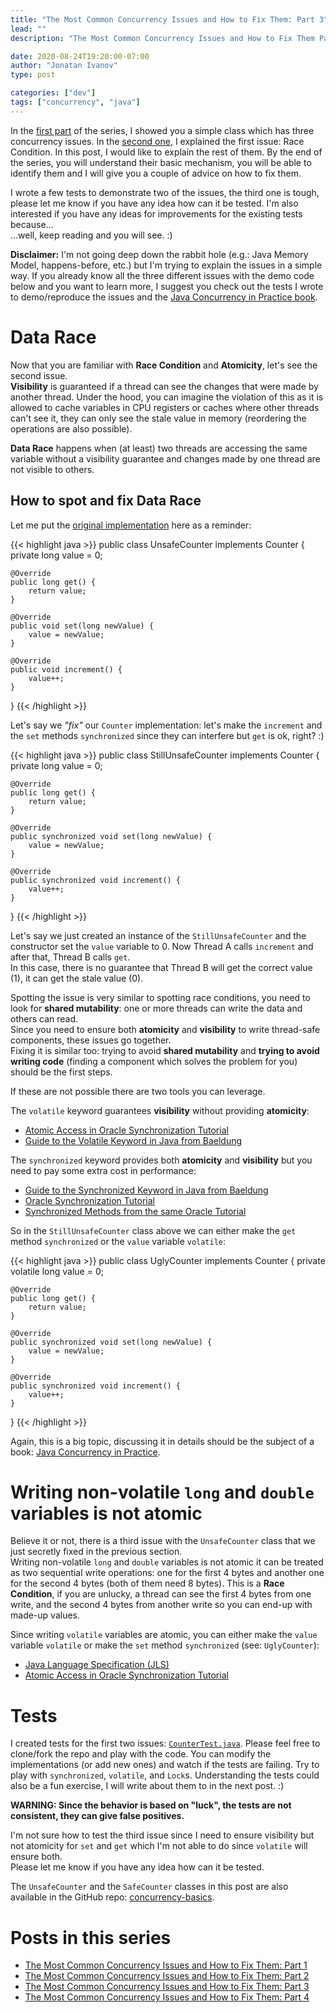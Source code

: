 ```yaml
---
title: "The Most Common Concurrency Issues and How to Fix Them: Part 3"
lead: ""
description: "The Most Common Concurrency Issues and How to Fix Them Part 3"

date: 2020-08-24T19:20:00-07:00
author: "Jonatan Ivanov"
type: post

categories: ["dev"]
tags: ["concurrency", "java"]
---
```


In the [first part](/posts/the-most-common-concurrency-issues-and-how-to-fix-them-part-1/) of the series, I showed you a simple class which has three concurrency issues. In the [second one](/posts/the-most-common-concurrency-issues-and-how-to-fix-them-part-2/), I explained the first issue: Race Condition. In this post, I would like to explain the rest of them.
By the end of the series, you will understand their basic mechanism, you will be able to identify them and I will give you a couple of advice on how to fix them.

I wrote a few tests to demonstrate two of the issues, the third one is tough, please let me know if you have any idea how can it be tested. I'm also interested if you have any ideas for improvements for the existing tests because…  
…well, keep reading and you will see. :)

<!--more-->

**Disclaimer:** I'm not going deep down the rabbit hole (e.g.: Java Memory Model, happens-before, etc.) but I'm trying to explain the issues in a simple way. If you already know all the three different issues with the demo code below and you want to learn more, I suggest you check out the tests I wrote to demo/reproduce the issues and the [Java Concurrency in Practice book](https://jcip.net/).

# Data Race

Now that you are familiar with **Race Condition** and **Atomicity**, let's see the second issue.  
**Visibility** is guaranteed if a thread can see the changes that were made by another thread. Under the hood, you can imagine the violation of this as it is allowed to cache variables in CPU registers or caches where other threads can't see it, they can only see the stale value in memory (reordering the operations are also possible).

**Data Race** happens when (at least) two threads are accessing the same variable without a visibility guarantee and changes made by one thread are not visible to others.

## How to spot and fix Data Race

Let me put the [original implementation](/posts/the-most-common-concurrency-issues-and-how-to-fix-them-part-1) here as a reminder:

{{< highlight java >}}
public class UnsafeCounter implements Counter {
    private long value = 0;

    @Override
    public long get() {
        return value;
    }

    @Override
    public void set(long newValue) {
        value = newValue;
    }

    @Override
    public void increment() {
        value++;
    }
}
{{< /highlight >}}

Let's say we *"fix"* our `Counter` implementation: let's make the `increment` and the `set` methods `synchronized` since they can interfere but `get` is ok, right? :)

{{< highlight java >}}
public class StillUnsafeCounter implements Counter {
    private long value = 0;

    @Override
    public long get() {
        return value;
    }

    @Override
    public synchronized void set(long newValue) {
        value = newValue;
    }

    @Override
    public synchronized void increment() {
        value++;
    }
}
{{< /highlight >}}

Let's say we just created an instance of the `StillUnsafeCounter` and the constructor set the `value` variable to 0. Now Thread A calls `increment` and after that, Thread B calls `get`.  
In this case, there is no guarantee that Thread B will get the correct value (1), it can get the stale value (0).

Spotting the issue is very similar to spotting race conditions, you need to look for **shared mutability**: one or more threads can write the data and others can read.  
Since you need to ensure both **atomicity** and **visibility** to write thread-safe components, these issues go together.  
Fixing it is similar too: trying to avoid **shared mutability** and **trying to avoid writing code** (finding a component which solves the problem for you) should be the first steps.

If these are not possible there are two tools you can leverage.

The `volatile` keyword guarantees **visibility** without providing **atomicity**:
- [Atomic Access in Oracle Synchronization Tutorial](https://docs.oracle.com/javase/tutorial/essential/concurrency/atomic.html)
- [Guide to the Volatile Keyword in Java from Baeldung](https://www.baeldung.com/java-volatile)

The `synchronized` keyword provides both **atomicity** and **visibility** but you need to pay some extra cost in performance:
- [Guide to the Synchronized Keyword in Java from Baeldung](https://www.baeldung.com/java-synchronized)
- [Oracle Synchronization Tutorial](https://docs.oracle.com/javase/tutorial/essential/concurrency/sync.html)
- [Synchronized Methods from the same Oracle Tutorial](https://docs.oracle.com/javase/tutorial/essential/concurrency/syncmeth.html)

So in the `StillUnsafeCounter` class above we can either make the `get` method `synchronized` or the `value` variable `volatile`:

{{< highlight java >}}
public class UglyCounter implements Counter {
    private volatile long value = 0;

    @Override
    public long get() {
        return value;
    }

    @Override
    public synchronized void set(long newValue) {
        value = newValue;
    }

    @Override
    public synchronized void increment() {
        value++;
    }
}
{{< /highlight >}}

Again, this is a big topic, discussing it in details should be the subject of a book: [Java Concurrency in Practice](https://jcip.net/).

# Writing non-volatile `long` and `double` variables is not atomic

Believe it or not, there is a third issue with the `UnsafeCounter` class that we just secretly fixed in the previous section.  
Writing non-volatile `long` and `double` variables is not atomic it can be treated as two sequential write operations: one for the first 4 bytes and another one for the second 4 bytes (both of them need 8 bytes).
This is a **Race Condition**, if you are unlucky, a thread can see the first 4 bytes from one write, and the second 4 bytes from another write so you can end-up with made-up values.

Since writing `volatile` variables are atomic, you can either make the `value` variable `volatile` or make the `set` method `synchronized` (see: `UglyCounter`):

- [Java Language Specification (JLS)](https://docs.oracle.com/javase/specs/jls/se11/html/jls-17.html#jls-17.7)
- [Atomic Access in Oracle Synchronization Tutorial](https://docs.oracle.com/javase/tutorial/essential/concurrency/atomic.html)

# Tests

I created tests for the first two issues: [`CounterTest.java`](https://github.com/jonatan-ivanov/concurrency-basics/blob/main/src/test/java/org/example/concurrent/CounterTest.java).
Please feel free to clone/fork the repo and play with the code. You can modify the implementations (or add new ones) and watch if the tests are failing. Try to play with `synchronized`, `volatile`, and `Lock`s.
Understanding the tests could also be a fun exercise, I will write about them to in the next post. :)

**WARNING: Since the behavior is based on "luck", the tests are not consistent, they can give false positives.**

I'm not sure how to test the third issue since I need to ensure visibility but not atomicity for `set` and `get` which I'm not able to do since `volatile` will ensure both.  
Please let me know if you have any idea how can it be tested.

The `UnsafeCounter` and the `SafeCounter` classes in this post are also available in the GitHub repo: [concurrency-basics](https://github.com/jonatan-ivanov/concurrency-basics).

# Posts in this series

- [The Most Common Concurrency Issues and How to Fix Them: Part 1](/posts/the-most-common-concurrency-issues-and-how-to-fix-them-part-1)
- [The Most Common Concurrency Issues and How to Fix Them: Part 2](/posts/the-most-common-concurrency-issues-and-how-to-fix-them-part-2)
- [The Most Common Concurrency Issues and How to Fix Them: Part 3](/posts/the-most-common-concurrency-issues-and-how-to-fix-them-part-3)
- [The Most Common Concurrency Issues and How to Fix Them: Part 4](/posts/the-most-common-concurrency-issues-and-how-to-fix-them-part-4)
